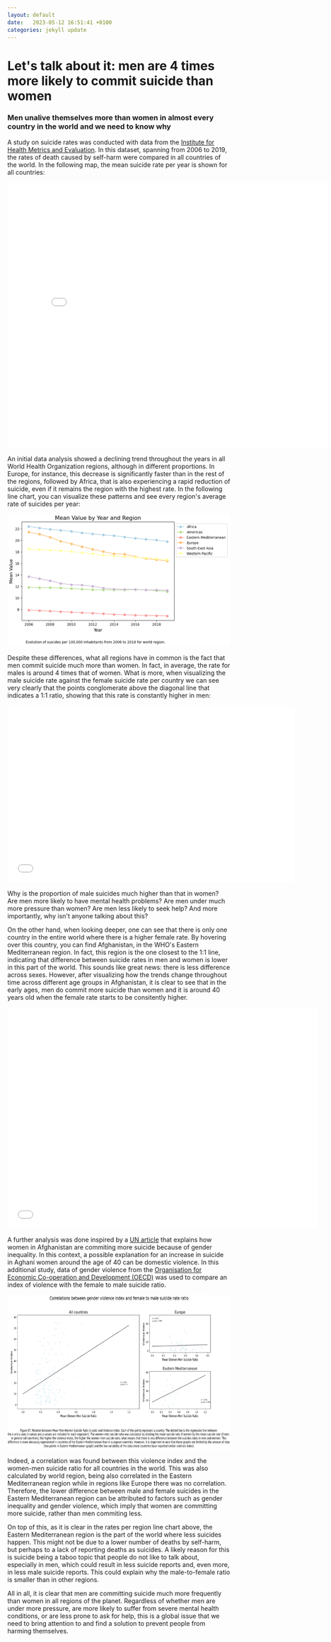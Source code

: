 ```yaml
---
layout: default
date:   2023-05-12 16:51:41 +0100
categories: jekyll update
---
```

# Let's talk about it: men are 4 times more likely to commit suicide than women
### Men unalive themselves more than women in almost every country in the world and we need to know why

A study on suicide rates was conducted with data from the [Institute for Health Metrics and Evaluation](https://www.healthdata.org/). In this dataset, spanning from 2006 to 2019, the rates of death caused by self-harm were compared in all countries of the world. In the following map, the mean suicide rate per year is shown for all countries:

<embed
       type="text/html" 
       src="/../figures/f1.html"
       width="800"
       height="600"
       >

An initial data analysis showed a declining trend throughout the years in all World Health Organization regions, although in different proportions. In Europe, for instance, this decrease is significantly faster than in the rest of the regions, followed by Africa, that is also experiencing a rapid reduction of suicide, even if it remains the region with the highest rate. In the following line chart, you can visualize these patterns and see every region's average rate of suicides per year:

<p align="center">
  <img src="/../figures/f2.png" alt="Evolution per region" height="300">
</p>

Despite these differences, what all regions have in common is the fact that men commit suicide much more than women. In fact, in average, the rate for males is around 4 times that of women. What is more, when visualizing the male suicide rate against the female suicide rate per country we can see very clearly that the points conglomerate above the diagonal line that indicates a 1:1 ratio, showing that this rate is constantly higher in men:

<embed
       type="text/html" 
       src="/../figures/f3.html"
       width="650"
       height="400"
       >

Why is the proportion of male suicides much higher than that in women? Are men more likely to have mental health problems? Are men under much more pressure than women? Are men less likely to seek help? And more importantly, why isn't anyone talking about this?

On the other hand, when looking deeper, one can see that there is only one country in the entire world where there is a higher female rate. By hovering over this country, you can find Afghanistan, in the WHO's Eastern Mediterranean region. In fact, this region is the one closest to the 1:1 line, indicating that difference between suicide rates in men and women is lower in this part of the world. This sounds like great news: there is less difference across sexes. However, after visualizing how the trends change throughout time across different age groups in Afghanistan, it is clear to see that in the early ages, men do commit more suicide than women and it is around 40 years old when the female rate starts to be consitently higher.

<embed
       type="text/html" 
       src="/../figures/f4.html"
       width="700"
       height="500"
       >

A further analysis was done inspired by a [UN article](https://news.un.org/en/story/2022/07/1121852) that explains how women in Afghanistan are commiting more suicide because of gender inequality. In this context, a possible explanation for an increase in suicide in Aghani women around the age of 40 can be domestic violence. In this additional study, data of gender violence from the [Organisation for Economic Co-operation and Development (OECD)](https://data.oecd.org/inequality/violence-against-women.htm) was used to compare an index of violence with the female to male suicide ratio.

<p align="center">
  <img src="/../figures/f5.png" alt="Correlations" height="350">
</p>

Indeed, a correlation was found between this violence index and the women-men suicide ratio for all countries in the world. This was also calculated by world region, being also correlated in the Eastern Mediterranean region while in regions like Europe there was no correlation. Therefore, the lower difference between male and female suicides in the Eastern Mediterranean region can be attributed to factors such as gender inequality and gender violence, which imply that women are committing more suicide, rather than men commiting less. 

On top of this, as it is clear in the rates per region line chart above, the Eastern Mediterranean region is the part of the world where less suicides happen. This might not be due to a lower number of deaths by self-harm, but perhaps to a lack of reporting deaths as suicides. A likely reason for this is suicide being a taboo topic that people do not like to talk about, especially in men, which could result in less suicide reports and, even more, in less male suicide reports. This could explain why the male-to-female ratio is smaller than in other regions.

All in all, it is clear that men are committing suicide much more frequently than women in all regions of the planet. Regardless of whether men are under more pressure, are more likely to suffer from severe mental health conditions, or are less prone to ask for help, this is a global issue that we need to bring attention to and find a solution to prevent people from harming themselves.